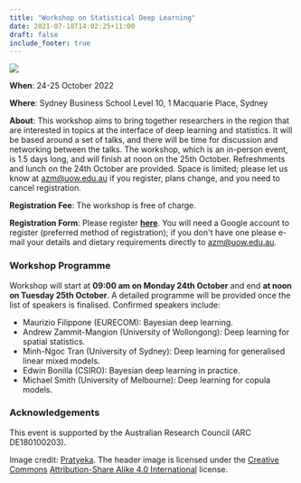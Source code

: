 ```yaml
---
title: "Workshop on Statistical Deep Learning"
date: 2021-07-18T14:02:25+11:00
draft: false
include_footer: true
---
```


![ ](deepspat-website/images/circularquay.jpg)

**When**: 24-25 October 2022

**Where**: Sydney Business School Level 10, 1 Macquarie Place, Sydney

**About**: This workshop aims to bring together researchers in the region that are interested in topics at the interface of deep learning and statistics. It will be based around a set of talks, and there will be time for discussion and networking between the talks. The workshop, which is an in-person event, is 1.5 days long, and will finish at noon on the 25th October. Refreshments and lunch on the 24th October are provided. Space is limited; please let us know at azm@uow.edu.au if you register, plans change, and you need to cancel registration. 


**Registration Fee**: The workshop is free of charge.

**Registration Form**: Please register [**here**](https://docs.google.com/forms/d/e/1FAIpQLSfKFmrZkOzeR2sslVGVKRaEShotN11wCp3S3Ia-aklf9GtqgQ/viewform?usp=sf_link). You will need a Google account to register (preferred method of registration); if you don't have one please e-mail your details and dietary requirements directly to azm@uow.edu.au. 

### Workshop Programme

Workshop will start at **09:00 am on Monday 24th October** and end **at noon on Tuesday 25th October**. A detailed programme will be provided once the list of speakers is finalised. Confirmed speakers include:

- Maurizio Filippone (EURECOM): Bayesian deep learning.
- Andrew Zammit-Mangion (University of Wollongong): Deep learning for spatial statistics.
- Minh-Ngoc Tran (University of Sydney): Deep learning for generalised linear mixed models.
- Edwin Bonilla (CSIRO): Bayesian deep learning in practice.
- Michael Smith (University of Melbourne): Deep learning for copula models.

### Acknowledgements

This event is supported by the Australian Research Council (ARC DE180100203). 

Image credit: [Pratyeka](https://commons.wikimedia.org/wiki/File:Circular_Quay_from_Sydney_Harbour_Bridge_(2015-02-08).jpg). The header image is licensed under the [Creative Commons](https://en.wikipedia.org/wiki/Creative_Commons) [Attribution-Share Alike 4.0 International](https://creativecommons.org/licenses/by-sa/4.0/deed.en) license.
